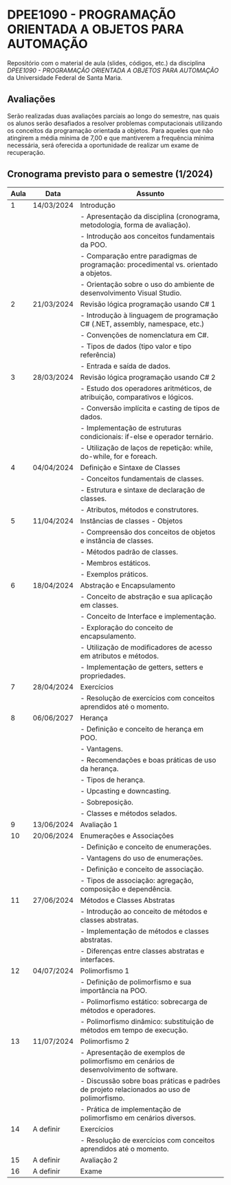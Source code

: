 # DPEE1090 - PROGRAMAÇÃO ORIENTADA A OBJETOS PARA AUTOMAÇÃO

Repositório com o material de aula (slides, códigos, etc.) da disciplina *DPEE1090 - PROGRAMAÇÃO ORIENTADA A OBJETOS PARA AUTOMAÇÃO* da Universidade Federal de Santa Maria.

  ## Avaliações
  
Serão realizadas duas avaliações parciais ao longo do semestre, nas quais os alunos serão desafiados a resolver problemas computacionais utilizando os conceitos da programação orientada a objetos. Para aqueles que não atingirem a média mínima de 7,00 e que mantiverem a frequência mínima necessária, será oferecida a oportunidade de realizar um exame de recuperação.

## Cronograma previsto para o semestre (1/2024)

| Aula | Data       | Assunto                                                                                       |
|------|------------|-----------------------------------------------------------------------------------------------|
| 1    | 14/03/2024 | Introdução                                                                                    |
|      |            | - Apresentação da disciplina (cronograma, metodologia, forma de avaliação).                   |
|      |            | - Introdução aos conceitos fundamentais da POO.                                               |
|      |            | - Comparação entre paradigmas de programação: procedimental vs. orientado a objetos.          |
|      |            | - Orientação sobre o uso do ambiente de desenvolvimento Visual Studio.                        |
| 2    | 21/03/2024 | Revisão lógica programação usando C# 1                                                        |
|      |            | - Introdução à linguagem de programação C# (.NET, assembly, namespace, etc.)                  |
|      |            | - Convenções de nomenclatura em C#.                                                           |
|      |            | - Tipos de dados (tipo valor e tipo referência)                                               |
|      |            | - Entrada e saída de dados.                                                                   |
| 3    | 28/03/2024 | Revisão lógica programação usando C# 2                                                        |
|      |            | - Estudo dos operadores aritméticos, de atribuição, comparativos e lógicos.                   |
|      |            | - Conversão implícita e casting de tipos de dados.                                            |
|      |            | - Implementação de estruturas condicionais: if-else e operador ternário.                      |
|      |            | - Utilização de laços de repetição: while, do-while, for e foreach.                           |
| 4    | 04/04/2024 | Definição e Sintaxe de Classes                                                                |
|      |            | - Conceitos fundamentais de classes.                                                          |
|      |            | - Estrutura e sintaxe de declaração de classes.                                               |
|      |            | - Atributos, métodos e construtores.                                                          |
| 5    | 11/04/2024 | Instâncias de classes - Objetos                                                               |
|      |            | - Compreensão dos conceitos de objetos e instância de classes.                                |
|      |            | - Métodos padrão de classes.                                                                  |
|      |            | - Membros estáticos.                                                                          |
|      |            | - Exemplos práticos.                                                                          |
| 6    | 18/04/2024 | Abstração e Encapsulamento                                                                    |
|      |            | - Conceito de abstração e sua aplicação em classes.                                           |
|      |            | - Conceito de Interface e implementação.                                                      |
|      |            | - Exploração do conceito de encapsulamento.                                                   |
|      |            | - Utilização de modificadores de acesso em atributos e métodos.                               |
|      |            | - Implementação de getters, setters e propriedades.                                           |
| 7    | 28/04/2024 | Exercícios                                                                                    |
|      |            | - Resolução de exercícios com conceitos aprendidos até o momento.                             |
| 8    | 06/06/2027 | Herança                                                                                       |
|      |            | - Definição e conceito de herança em POO.                                                     |
|      |            | - Vantagens.                                                                                  |
|      |            | - Recomendações e boas práticas de uso da herança.                                            |
|      |            | - Tipos de herança.                                                                           |
|      |            | - Upcasting e downcasting.                                                                    |
|      |            | - Sobreposição.                                                                               |
|      |            | - Classes e métodos selados.                                                                  |
| 9    | 13/06/2024 | Avaliação 1                                                                                   |
| 10   | 20/06/2024 | Enumerações e Associações                                                                     |
|      |            | - Definição e conceito de enumerações.                                                        |
|      |            | - Vantagens do uso de enumerações.                                                            |
|      |            | - Definição e conceito de associação.                                                         |
|      |            | - Tipos de associação: agregação, composição e dependência.                                   |
| 11   | 27/06/2024 | Métodos e Classes Abstratas                                                                   |
|      |            | - Introdução ao conceito de métodos e classes abstratas.                                      |
|      |            | - Implementação de métodos e classes abstratas.                                               |
|      |            | - Diferenças entre classes abstratas e interfaces.                                            |
| 12   | 04/07/2024 | Polimorfismo 1                                                                                |
|      |            | - Definição de polimorfismo e sua importância na POO.                                         |
|      |            | - Polimorfismo estático: sobrecarga de métodos e operadores.                                  |
|      |            | - Polimorfismo dinâmico: substituição de métodos em tempo de execução.                        |
| 13   | 11/07/2024 | Polimorfismo 2                                                                                |
|      |            | - Apresentação de exemplos de polimorfismo em cenários de desenvolvimento de software.        |
|      |            | - Discussão sobre boas práticas e padrões de projeto relacionados ao uso de polimorfismo.     |
|      |            | - Prática de implementação de polimorfismo em cenários diversos.                              |
| 14   | A definir  | Exercícios                                                                                    |
|      |            | - Resolução de exercícios com conceitos aprendidos até o momento.                             |
| 15   | A definir  | Avaliação 2                                                                                   |
| 16   | A definir  | Exame                                                                                         |